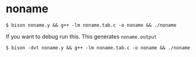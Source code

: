 # noname

```
$ bison noname.y && g++ -lm noname.tab.c -o noname && ./noname
```

If you want to debug run this. This generates `noname.output`

```
$ bison -dvt noname.y && g++ -lm noname.tab.c -o noname && ./noname
```